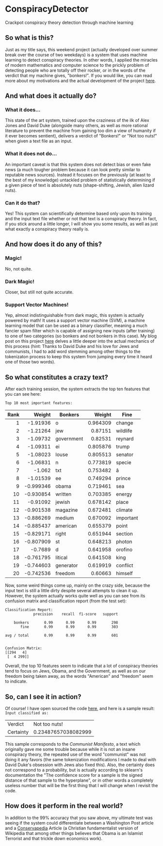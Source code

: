 # ConspiracyDetector
Crackpot conspiracy theory detection through machine learning
## So what is this?
Just as my title says, this weekend project (actually developed over summer break over the course of two weekdays) is a system that uses machine learning to detect conspiracy theories. In other words, I applied the miracles of modern mathematics and computer science to the prickly problem of detecting people who are totally off their rocker, or in the words of the verdict that my machine gives, "bonkers!". If you would like, you can read more about my motivations and the actual development of the project [here](/machine%20learning/coding/conspiracy-detector/).
## And what does it actually do?
### What it does...
This state of the art system, trained upon the craziness of the ilk of Alex Jones and David Duke (alongside many others, as well as more rational literature to prevent the machine from gaining too dim a view of humanity if it ever becomes sentient), delivers a verdict of "Bonkers!" or "Not too nuts!" when given a text file as an input.
### What it does not do...
An important caveat is that this system does not detect bias or even fake news (a much tougher problem because it can look pretty similar to reputable news sources). Instead it focuses on the previously (at least to the best of my knowledge) untackled problem of statistically determining if a given piece of text is absolutely nuts (shape-shifting, Jewish, alien lizard nuts).
### Can it do that?
Yes!
This system can scientifically determine based only upon its training and the input text file whether or not that text is a  conspiracy theory. In fact, if you stick around a little longer, I will show you some results, as well as just what exactly a conspiracy theory really is.
## And how does it do any of this?
### Magic!
No, not quite.
### Dark Magic!
Closer, but still not quite accurate.
### Support Vector Machines!
Yep, almost indistinguishable from dark magic, this system is actually powered by math! It uses a support vector machine (SVM), a machine learning model that can be used as a binary classifier, meaning a much fancier spam filter which is capable of assigning new inputs (after training) to one of two categories (so bonkers and not bonkers in this case). My blog post on this project  [here](/machine%20learning/coding/conspiracy-detector/) delves a little deeper into the actual mechanics of this process (hint: Thanks to David Duke and his love for Jews and communists, I had to add word stemming among other things to the tokenizaton process to keep this system from jumping every time it heard one of those two words).
## So what constitutes a crazy text?
After each training session, the system extracts the top ten features that you can see here:

`Top 10 most important features:`
<table>
<thead>
<tr><th style="text-align: right;">  Rank</th><th style="text-align: right;">   Weight</th><th>Bonkers   </th><th style="text-align: right;">  Weight</th><th>Fine     </th></tr>
</thead>
<tbody>
<tr><td style="text-align: right;">     1</td><td style="text-align: right;">-1.91936 </td><td>o         </td><td style="text-align: right;">0.964309</td><td>change   </td></tr>
<tr><td style="text-align: right;">     2</td><td style="text-align: right;">-1.21264 </td><td>jew       </td><td style="text-align: right;">0.87151 </td><td>wildlife </td></tr>
<tr><td style="text-align: right;">     3</td><td style="text-align: right;">-1.09732 </td><td>government</td><td style="text-align: right;">0.82531 </td><td>reynard  </td></tr>
<tr><td style="text-align: right;">     4</td><td style="text-align: right;">-1.09311 </td><td>ei        </td><td style="text-align: right;">0.805876</td><td>trump    </td></tr>
<tr><td style="text-align: right;">     5</td><td style="text-align: right;">-1.08023 </td><td>louse     </td><td style="text-align: right;">0.805513</td><td>senator  </td></tr>
<tr><td style="text-align: right;">     6</td><td style="text-align: right;">-1.06831 </td><td>n         </td><td style="text-align: right;">0.773819</td><td>specie   </td></tr>
<tr><td style="text-align: right;">     7</td><td style="text-align: right;">-1.062   </td><td>txt       </td><td style="text-align: right;">0.753482</td><td>â        </td></tr>
<tr><td style="text-align: right;">     8</td><td style="text-align: right;">-1.01539 </td><td>ee        </td><td style="text-align: right;">0.749294</td><td>prince   </td></tr>
<tr><td style="text-align: right;">     9</td><td style="text-align: right;">-0.999346</td><td>obama     </td><td style="text-align: right;">0.719461</td><td>sea      </td></tr>
<tr><td style="text-align: right;">    10</td><td style="text-align: right;">-0.930854</td><td>written   </td><td style="text-align: right;">0.703385</td><td>energy   </td></tr>
<tr><td style="text-align: right;">    11</td><td style="text-align: right;">-0.91092 </td><td>jewish    </td><td style="text-align: right;">0.678142</td><td>place    </td></tr>
<tr><td style="text-align: right;">    12</td><td style="text-align: right;">-0.901538</td><td>magazine  </td><td style="text-align: right;">0.672481</td><td>climate  </td></tr>
<tr><td style="text-align: right;">    13</td><td style="text-align: right;">-0.886269</td><td>medium    </td><td style="text-align: right;">0.670092</td><td>important</td></tr>
<tr><td style="text-align: right;">    14</td><td style="text-align: right;">-0.885437</td><td>american  </td><td style="text-align: right;">0.655379</td><td>point    </td></tr>
<tr><td style="text-align: right;">    15</td><td style="text-align: right;">-0.829171</td><td>right     </td><td style="text-align: right;">0.651944</td><td>section  </td></tr>
<tr><td style="text-align: right;">    16</td><td style="text-align: right;">-0.807909</td><td>st        </td><td style="text-align: right;">0.648213</td><td>photon   </td></tr>
<tr><td style="text-align: right;">    17</td><td style="text-align: right;">-0.7689  </td><td>d         </td><td style="text-align: right;">0.641958</td><td>orofino  </td></tr>
<tr><td style="text-align: right;">    18</td><td style="text-align: right;">-0.761795</td><td>litical   </td><td style="text-align: right;">0.641508</td><td>king     </td></tr>
<tr><td style="text-align: right;">    19</td><td style="text-align: right;">-0.744603</td><td>generator </td><td style="text-align: right;">0.619919</td><td>conflict </td></tr>
<tr><td style="text-align: right;">    20</td><td style="text-align: right;">-0.742536</td><td>freedom   </td><td style="text-align: right;">0.60663 </td><td>himself  </td></tr>
</tbody>
</table>

Now, some weird things come up, mainly on the crazy side, because the input text is still a little dirty despite several attempts to clean it up. However, the system actually works quite well as you can see from its confusion matrix and classification report (from the test set):

	Classification Report:
	             precision    recall  f1-score   support
	
	    bonkers       0.99      0.99      0.99       298
	       fine       0.99      0.99      0.99       303
	
	avg / total       0.99      0.99      0.99       601
	
	
	Confusion Matrix:
	[[294   4]
	 [  4 299]] 

Overall, the top 10 features seem to indicate that a lot of conspiracy theories tend to focus on Jews, Obama, and the Government, as well as on our freedom being taken away, as the words "American" and "freedom" seem to indicate.

## So, can I see it in action?
Of course! I have open sourced the code [here](https://github.com/FakeNameSE/ConspiracyDetector), and here is a sample result:
`Input classified as:`
<table>
<tbody>
<tr><td>Verdict  </td><td>Not too nuts!      </td></tr>
<tr><td>Certainty</td><td>0.23487657038082999</td></tr>
</tbody>
</table>

This sample corresponds to the *Communist Manifesto*, a text which originally gave me some trouble because while it is not an insane conspiracy theory, the repeated use of the word "communist" was not doing it any favors (the same tokenization modifications I made to deal with David Duke's obsession with Jews also fixed this). 
Also, the certainty does not correspond to a probability, but is actually according to sklearn's documentation the "The confidence score for a sample is the signed distance of that sample to the hyperplane", or in other words a completely useless number that will be the first thing that I will change when I revisit the code.
## How does it perform in the real world?
In addition to the 99% accuracy that you saw above, my ultimate test was seeing if the system could differentiate between a Washington Post article and a [Conservapedia](http://www.conservapedia.com/Main_Page) Article (a Christian fundamentalist version of Wikipedia that among other things believes that Obama is an Islamist Terrorist and that trickle down economics work).
